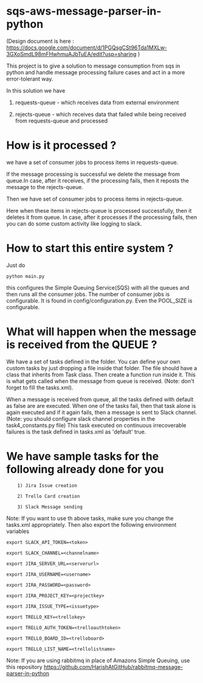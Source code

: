 # sqs-aws-message-parser-in-python

(Design document is here : https://docs.google.com/document/d/1PGQsgCSt96Tda1MXLw-3GXoSmdL98mFHwhmuAJbTuEA/edit?usp=sharing
)

This project is to give a solution to message consumption from sqs in python and handle message processing failure cases and act in a more error-tolerant way.

In this solution we have 

1) requests-queue - which receives data from external environment

2) rejects-queue - which receives data that failed while being received from requests-queue and processed

# How is it processed ?

we have a set of consumer jobs to process items in requests-queue.

If the message processing is successful we delete the message from queue.In case, after it receives, if the processing fails, then it reposts the message to the rejects-queue.

Then we have set of consumer jobs to process items in rejects-queue. 

Here when these items in rejects-queue is processed successfully, then it deletes it from queue.
In case, after it processes if the processing fails, then you can do some custom activity like logging to slack.


# How to start this entire system ?

Just do 


    python main.py


this configures the Simple Queuing Service(SQS) with all the queues and then runs all the consumer jobs. The number of consumer jobs is configurable. It is found in config/configuration.py. Even the POOL_SIZE is configurable.

# What will happen when the message is received from the QUEUE ?

We have a set of tasks defined in the folder. You can define your own custom tasks by just dropping a file inside that folder. The file should have a class that inherits from Task class. Then create a function run inside it. This is what gets called when the message from queue is received. (Note: don't forget to fill the tasks.xml).

When a message is received from queue, all the tasks defined with default as false are are executed. When one of the tasks fail, then that task alone is again executed and if it again fails, then a message is sent to Slack channel.
(Note: you should configure slack channel properties in the task4_constants.py file) This task executed on continuous irrecoverable failures is the task defined in tasks.xml as 'default' true.


# We have sample tasks for the following already done for you

        1) Jira Issue creation

        2) Trello Card creation

        3) Slack Message sending

Note: If you want to use th above tasks, make sure you change the tasks.xml appropriately. Then also export the following environment variables

    export SLACK_API_TOKEN=<token>

    export SLACK_CHANNEL=<channelname>

    export JIRA_SERVER_URL=<serverurl>

    export JIRA_USERNAME=<username>

    export JIRA_PASSWORD=<password>

    export JIRA_PROJECT_KEY=<projectkey>

    export JIRA_ISSUE_TYPE=<issuetype>

    export TRELLO_KEY=<trellokey>

    export TRELLO_AUTH_TOKEN=<trelloauthtoken>

    export TRELLO_BOARD_ID=<trelloboard>

    export TRELLO_LIST_NAME=<trellolistname>

Note: If you are using rabbitmq in place of  Amazons Simple Queuing, use this repository https://github.com/HarishAtGitHub/rabbitmq-message-parser-in-python

